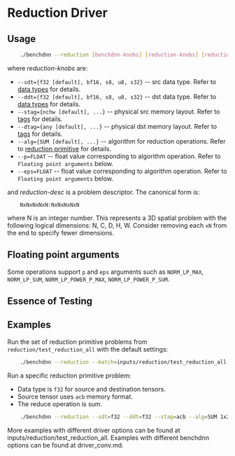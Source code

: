 # Reduction Driver

## Usage
``` sh
    ./benchdnn --reduction [benchdnn-knobs] [reduction-knobs] [reduction-desc] ...
```

where *reduction-knobs* are:

 - `--sdt={f32 [default], bf16, s8, u8, s32}` -- src data type.
            Refer to [data types](knobs_dt.md) for details.
 - `--ddt={f32 [default], bf16, s8, u8, s32}` -- dst data type.
            Refer to [data types](knobs_dt.md) for details.
 - `--stag={nchw [default], ...}` -- physical src memory layout.
            Refer to [tags](knobs_tag.md) for details.
 - `--dtag={any [default], ...}` -- physical dst memory layout.
            Refer to [tags](knobs_tag.md) for details.
 - `--alg={SUM [default], ...}` -- algorithm for reduction operations.
            Refer to [reduction primitive](https://oneapi-src.github.io/oneDNN/dev_guide_reduction.html)
            for details.
 - `--p=FLOAT` -- float value corresponding to algorithm operation.
            Refer to ``Floating point arguments`` below.
 - `--eps=FLOAT` -- float value corresponding to algorithm operation.
            Refer to ``Floating point arguments`` below.

and *reduction-desc* is a problem descriptor. The canonical form is:
```
    NxNxNxNxN:NxNxNxNxN
```
where N is an integer number. This represents a 3D spatial problem with the
following logical dimensions: N, C, D, H, W. Consider removing each `xN` from
the end to specify fewer dimensions.

## Floating point arguments
Some operations support `p` and `eps` arguments such as
`NORM_LP_MAX`, `NORM_LP_SUM`, `NORM_LP_POWER_P_MAX`, `NORM_LP_POWER_P_SUM`.

## Essence of Testing

## Examples

Run the set of reduction primitive problems from `reduction/test_reduction_all`
with the default settings:
``` sh
    ./benchdnn --reduction --batch=inputs/reduction/test_reduction_all
```

Run a specific reduction primitive problem:
- Data type is `f32` for source and destination tensors.
- Source tensor uses `acb` memory format.
- The reduce operation is sum.
``` sh
    ./benchdnn --reduction --sdt=f32 --ddt=f32 --stag=acb --alg=SUM 1x2x3:1x1x3
```

More examples with different driver options can be found at
inputs/reduction/test_reduction_all. Examples with different benchdnn options
can be found at driver_conv.md.
